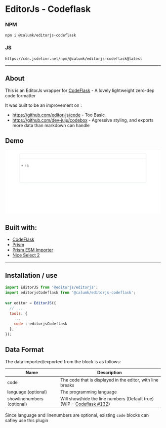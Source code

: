 # EditorJs - Codeflask

### NPM
    npm i @calumk/editorjs-codeflask

### JS
    https://cdn.jsdelivr.net/npm/@calumk/editorjs-codeflask@latest

---

## About

This is an EditorJs wrapper for [CodeFlask](https://kazzkiq.github.io/CodeFlask/) - A lovely lightweight zero-dep code formatter

It was built to be an improvement on :
* https://github.com/editor-js/code - Too Basic
* https://github.com/dev-juju/codebox - Agressive styling, and exports more data than markdown can handle


## Demo

![Demo ](./example-media/editorjs-codeflask-demo.gif)


## Built with:

* [CodeFlask](https://kazzkiq.github.io/CodeFlask/)
* [Prism](https://www.npmjs.com/package/prismjs)
* [Prism ESM Importer](https://www.npmjs.com/package/prismjs-components-importer)
* [Nice Select 2](https://www.npmjs.com/package/nice-select2)


---

## Installation / use

```javascript
import EditorJS from '@editorjs/editorjs';
import editorjsCodeflask from '@calumk/editorjs-codeflask';

var editor = EditorJS({
  // ...
  tools: {
    ...
    code : editorjsCodeflask
  },
});
```


## Data Format
The data imported/exported from the block is as follows:

| Name                       | Description                                                                                                              |
| -------------------------- | ------------------------------------------------------------------------------------------------------------------------ |
| code                       | The code that is displayed in the editor, with line breaks                                                               |
| language (optional)        | The programming language                                                                                                 |
| showlinenumbers (optional) | Will show/hide the line numbers (Default true) (WIP - [Codeflask #132](https://github.com/kazzkiq/CodeFlask/issues/132)) |


Since language and linenumbers are optional, existing ```code``` blocks can safley use this plugin



<!-- ---

## Markdown Compatability

> TODO!

This plugin *will be* compatible with

    npm i editorjs-markdown-parser

It will import/export using the code fence markdown style, with the language printed imediatly after the first fence, as described in [GFM #117](https://github.github.com/gfm/#example-112)

Line-numbers cant be expressed in markdown, so will be ommited

Example :

    ```javascript
    \\ Hello World
    ``` -->
